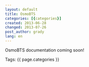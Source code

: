 ```yaml
---
layout: default
title: OsmoBTS
categories: [{categories}]
created: 2013-06-28
changed: 2013-07-26
post_author: grady
lang: en
---
```

  <p>OsmoBTS documentation coming soon!</p> <div class="tags">Tags: {{ page.categories }}</div>